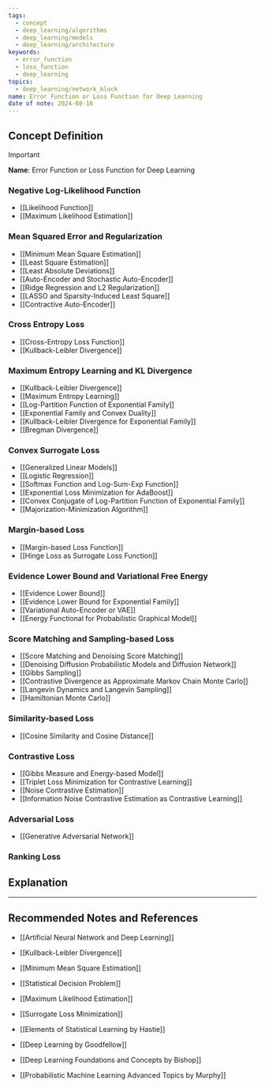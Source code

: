 ```yaml
---
tags:
  - concept
  - deep_learning/algorithms
  - deep_learning/models
  - deep_learning/architecture
keywords:
  - error_function
  - loss_function
  - deep_learning
topics:
  - deep_learning/network_block
name: Error Function or Loss Function for Deep Learning
date of note: 2024-08-16
---
```


## Concept Definition

>[!important]
>**Name**: Error Function or Loss Function for Deep Learning


### Negative Log-Likelihood Function

- [[Likelihood Function]]
- [[Maximum Likelihood Estimation]]


### Mean Squared Error and Regularization

- [[Minimum Mean Square Estimation]]
- [[Least Square Estimation]]
- [[Least Absolute Deviations]]
- [[Auto-Encoder and Stochastic Auto-Encoder]]
- [[Ridge Regression and L2 Regularization]]
- [[LASSO and Sparsity-Induced Least Square]]
- [[Contractive Auto-Encoder]]


### Cross Entropy Loss

- [[Cross-Entropy Loss Function]]
- [[Kullback-Leibler Divergence]]

### Maximum Entropy Learning and KL Divergence

- [[Kullback-Leibler Divergence]]
- [[Maximum Entropy Learning]]
- [[Log-Partition Function of Exponential Family]]
- [[Exponential Family and Convex Duality]]
- [[Kullback-Leibler Divergence for Exponential Family]]
- [[Bregman Divergence]]


### Convex Surrogate Loss

- [[Generalized Linear Models]]
- [[Logistic Regression]]
- [[Softmax Function and Log-Sum-Exp Function]]
- [[Exponential Loss Minimization for AdaBoost]]
- [[Convex Conjugate of Log-Partition Function of Exponential Family]]
- [[Majorization-Minimization Algorithm]]


### Margin-based Loss

- [[Margin-based Loss Function]]
- [[Hinge Loss as Surrogate Loss Function]]


### Evidence Lower Bound and Variational Free Energy

- [[Evidence Lower Bound]]
- [[Evidence Lower Bound for Exponential Family]]
- [[Variational Auto-Encoder or VAE]]
- [[Energy Functional for Probabilistic Graphical Model]]


### Score Matching and Sampling-based Loss

- [[Score Matching and Denoising Score Matching]]
- [[Denoising Diffusion Probabilistic Models and Diffusion Network]]
- [[Gibbs Sampling]]
- [[Contrastive Divergence as Approximate Markov Chain Monte Carlo]]
- [[Langevin Dynamics and Langevin Sampling]]
- [[Hamiltonian Monte Carlo]]


### Similarity-based Loss

- [[Cosine Similarity and Cosine Distance]]


### Contrastive Loss

- [[Gibbs Measure and Energy-based Model]]
- [[Triplet Loss Minimization for Contrastive Learning]]
- [[Noise Contrastive Estimation]]
- [[Information Noise Contrastive Estimation as Contrastive Learning]]


### Adversarial Loss


- [[Generative Adversarial Network]]


### Ranking Loss





## Explanation





-----------
##  Recommended Notes and References

- [[Artificial Neural Network and Deep Learning]]
- [[Kullback-Leibler Divergence]]
- [[Minimum Mean Square Estimation]]
- [[Statistical Decision Problem]]


- [[Maximum Likelihood Estimation]]
- [[Surrogate Loss Minimization]]



- [[Elements of Statistical Learning by Hastie]]
- [[Deep Learning by Goodfellow]]
- [[Deep Learning Foundations and Concepts by Bishop]]
- [[Probabilistic Machine Learning Advanced Topics by Murphy]]